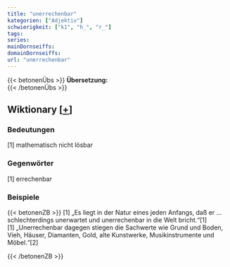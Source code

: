 ```yaml
---
title: "unerrechenbar"
kategorien: ["Adjektiv"]
schwierigkeit: ["k1", "h_", "r_"]
tags:
series:
mainDornseiffs:
domainDornseiffs:
url: "unerrechenbar"
---
```


{{< betonenÜbs >}}
**Übersetzung:**  
{{< /betonenÜbs >}}

## Wiktionary [[+](https://de.wiktionary.org/wiki/unerrechenbar)]

### Bedeutungen
[1] mathematisch nicht lösbar  

### Gegenwörter
[1] errechenbar  

### Beispiele
{{< betonenZB >}}
[1] „Es liegt in der Natur eines jeden Anfangs, daß er … schlechterdings unerwartet und unerrechenbar in die Welt bricht.“[1]  
[1] „Unerrechenbar dagegen stiegen die Sachwerte wie Grund und Boden, Vieh, Häuser, Diamanten, Gold, alte Kunstwerke, Musikinstrumente und Möbel.“[2]  

{{< /betonenZB >}}

